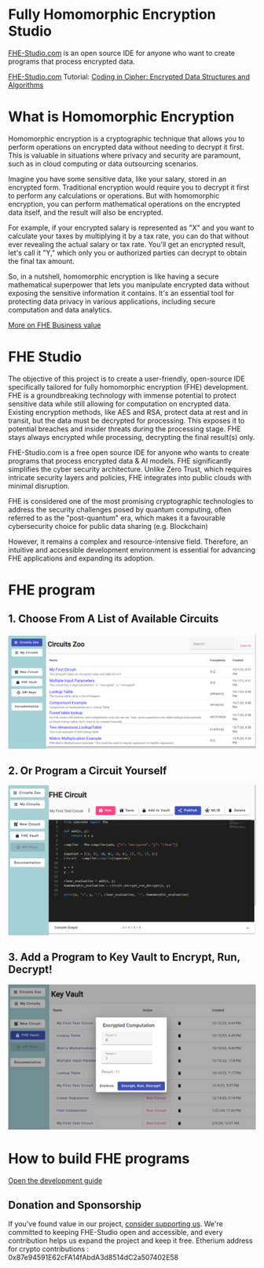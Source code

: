 # Fully Homomorphic Encryption Studio

[FHE-Studio.com](https://fhe-studio.com) is an open source IDE for anyone who want to create programs that process encrypted data.

[FHE-Studio.com](https://fhe-studio.com) Tutorial: [Coding in Cipher: Encrypted Data Structures and Algorithms](https://towardsdatascience.com/coding-in-cipher-encrypted-data-structures-and-algorithms-dd99e584a655/)

# What is Homomorphic Encryption

Homomorphic encryption is a cryptographic technique that allows you to perform operations on encrypted data without needing to decrypt it first. This is valuable in situations where privacy and security are paramount, such as in cloud computing or data outsourcing scenarios.

Imagine you have some sensitive data, like your salary, stored in an encrypted form. Traditional encryption would require you to decrypt it first to perform any calculations or operations. But with homomorphic encryption, you can perform mathematical operations on the encrypted data itself, and the result will also be encrypted.

For example, if your encrypted salary is represented as "X" and you want to calculate your taxes by multiplying it by a tax rate, you can do that without ever revealing the actual salary or tax rate. You'll get an encrypted result, let's call it "Y," which only you or authorized parties can decrypt to obtain the final tax amount.

So, in a nutshell, homomorphic encryption is like having a secure mathematical superpower that lets you manipulate encrypted data without exposing the sensitive information it contains. It's an essential tool for protecting data privacy in various applications, including secure computation and data analytics.

[More on FHE Business value](why-fhe.md)

# FHE Studio
The objective of this project is to create a user-friendly, open-source IDE specifically tailored for fully homomorphic encryption (FHE) development. FHE is a groundbreaking technology with immense potential to protect sensitive data while still allowing for computation on encrypted data. Existing encryption methods, like AES and RSA, protect data at rest and in transit, but the data must be decrypted for processing. This exposes it to potential breaches and insider threats during the processing stage. FHE stays always encrypted while processing, decrypting the final result(s) only.

FHE-Studio.com is a free open source IDE for anyone who wants to create programs that process encrypted data & AI models. FHE significantly simplifies the cyber security architecture. Unlike Zero Trust, which requires intricate security layers and policies, FHE integrates into public clouds with minimal disruption.

FHE is considered one of the most promising cryptographic technologies to address the security challenges posed by quantum computing, often referred to as the "post-quantum" era, which makes it a favourable cybersecurity choice for public data sharing (e.g. Blockchain)

However, it remains a complex and resource-intensive field. Therefore, an intuitive and accessible development environment is essential for advancing FHE applications and expanding its adoption.


# FHE program

## 1. Choose From A List of Available Circuits
![Alt text](misc/fhe-studio-1.png "List of Circuits")
## 2. Or Program a Circuit Yourself
![Alt text](misc/fhe-studio-2.png "Program a Circuit")
## 3. Add a Program to Key Vault to Encrypt, Run, Decrypt!
![Alt text](misc/fhe-studio-3.png "Evaluation Vault")

# How to build FHE programs

[Open the development guide](how-to-build-fhe-circuits.md)

## Donation and Sponsorship
If you've found value in our project, [consider supporting us](https://github.com/sponsors/artifirm). We're committed to keeping FHE-Studio open and accessible, and every contribution helps us expand the project and keep it free. 
Etherium address for crypto contributions : 0x87e94591E62cFA14fAbdA3d8514dC2a507402E58 


